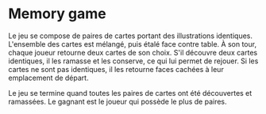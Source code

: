# Memory game

Le jeu se compose de paires de cartes portant des illustrations identiques. L'ensemble des cartes est mélangé, puis étalé face contre table. À son tour, chaque joueur retourne deux cartes de son choix. S'il découvre deux cartes identiques, il les ramasse et les conserve, ce qui lui permet de rejouer. Si les cartes ne sont pas identiques, il les retourne faces cachées à leur emplacement de départ.

Le jeu se termine quand toutes les paires de cartes ont été découvertes et ramassées. Le gagnant est le joueur qui possède le plus de paires.
